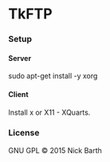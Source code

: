 # TkFTP

### Setup

#### Server
sudo apt-get install -y xorg

#### Client
Install x or X11 - XQuarts.

### License

GNU GPL &copy; 2015 Nick Barth
